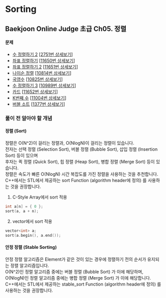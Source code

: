 Sorting
=======

Baekjoon Online Judge 초급 Ch05. 정렬
-----------------------------------

#### 문제

* [수 정렬하기 2](./수_정렬하기_2) [[2751번 상세보기](https://www.acmicpc.net/problem/2751)]
* [좌표 정렬하기](./좌표_정렬하기) [[11650번 상세보기](https://www.acmicpc.net/problem/11650)]
* [좌표 정렬하기 2](./좌표_정렬하기_2) [[11651번 상세보기](https://www.acmicpc.net/problem/11651)]
* [나이순 정렬](./나이순_정렬) [[10814번 상세보기](https://www.acmicpc.net/problem/10814)]
* [국영수](./국영수) [[10825번 상세보기](https://www.acmicpc.net/problem/10825)]
* [수 정렬하기 3](./수_정렬하기_3) [[10989번 상세보기](https://www.acmicpc.net/problem/10989)]
* [카드](./카드) [[11652번 상세보기](https://www.acmicpc.net/problem/11652)]
* [K번째 수](./K번째_수) [[11004번 상세보기](https://www.acmicpc.net/problem/11004)]
* [버블 소트](./버블_소트) [[1377번 상세보기](https://www.acmicpc.net/problem/1377)]

### 풀이 전 알아야 할 개념

#### 정렬 (Sort)

정렬은 O(N^2)이 걸리는 정렬과, O(NlogN)이 걸리는 정렬이 있습니다.  
전자는 선택 정렬 (Selection Sort), 버블 정렬 (Bubble Sort), 삽입 정렬 (Insertion Sort) 등이 있으며  
후자는 퀵 정렬 (Quick Sort), 힙 정렬 (Heap Sort), 병합 정렬 (Merge Sort) 등이 있습니다.  
정렬은 속도가 빠른 O(NlogN) 시간 복잡도를 가진 정렬을 사용하는 것을 추천합니다.  
C++에서는 STL에서 제공하는 sort Function (algorithm header에 정의) 를 사용하는 것을 권장합니다.  

1. C-Style Array에서 sort 적용

~~~ cpp
int a[n] = { 0 };
sort(a, a + n);
~~~

2. vector에서 sort 적용

~~~ cpp
vector<int> a;
sort(a.begin(), a.end());
~~~

#### 안정 정렬 (Stable Sorting)

안정 정렬 알고리즘은 Element가 같은 것이 있는 경우에 정렬하기 전의 순서가 유지되는 정렬 알고리즘입니다.  
O(N^2)인 정렬 알고리즘 중에는 버블 정렬 (Bubble Sort) 가 이에 해당하며,  
O(NlogN)인 정렬 알고리즘 중에는 병합 정렬 (Merge Sort) 가 이에 해당합니다.  
C++에서는 STL에서 제공하는 stable_sort Function (algorithm header에 정의) 를 사용하는 것을 권장합니다.  